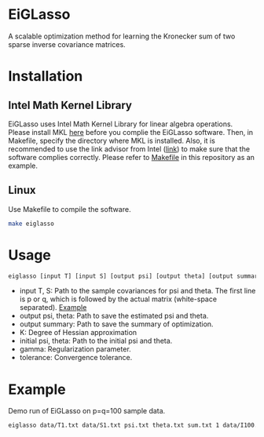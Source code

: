 # EiGLasso
A scalable optimization method for learning the Kronecker sum of two sparse inverse covariance matrices.

# Installation

## Intel Math Kernel Library

EiGLasso uses Intel Math Kernel Library for linear algebra operations. Please install MKL [here](https://software.intel.com/content/www/us/en/develop/articles/oneapi-standalone-components.html#onemkl) before you complie the EiGLasso software. Then, in Makefile, specify the directory where MKL is installed. Also, it is recommended to use the link advisor from Intel ([link](https://software.intel.com/content/www/us/en/develop/tools/oneapi/components/onemkl/link-line-advisor.html)) to make sure that the software complies correctly. Please refer to [Makefile](Makefile) in this repository as an example.

## Linux

Use Makefile to compile the software.

```bash
make eiglasso
```

# Usage

```bash
eiglasso [input T] [input S] [output psi] [output theta] [output summary] [K] [initial psi] [initial theta] [gamma] [tolerance]
```

- input T, S: Path to the sample covariances for psi and theta. The first line is p or q, which is followed by the actual matrix (white-space separated). [Example](data/T1.txt)
- output psi, theta: Path to save the estimated psi and theta.
- output summary: Path to save the summary of optimization.
- K: Degree of Hessian approximation
- initial psi, theta: Path to the initial psi and theta.
- gamma: Regularization parameter.
- tolerance: Convergence tolerance.


# Example

Demo run of EiGLasso on p=q=100 sample data.

```bash
eiglasso data/T1.txt data/S1.txt psi.txt theta.txt sum.txt 1 data/I100.txt data/I100.txt 0.3 1e-3
```
